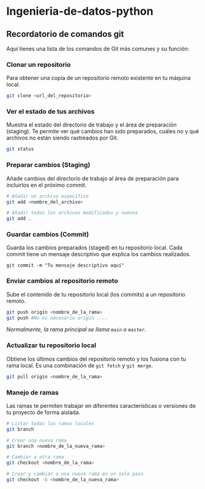 # Ingenieria-de-datos-python
## Recordatorio de comandos git

Aquí tienes una lista de los comandos de Git más comunes y su función:

### Clonar un repositorio
Para obtener una copia de un repositorio remoto existente en tu máquina local.

```bash
git clone <url_del_repositorio>
```

### Ver el estado de tus archivos
Muestra el estado del directorio de trabajo y el área de preparación (staging). Te permite ver qué cambios han sido preparados, cuáles no y qué archivos no están siendo rastreados por Git.

```bash
git status
```

### Preparar cambios (Staging)
Añade cambios del directorio de trabajo al área de preparación para incluirlos en el próximo commit.

```bash
# Añadir un archivo específico
git add <nombre_del_archivo>

# Añadir todos los archivos modificados y nuevos
git add .
```

### Guardar cambios (Commit)
Guarda los cambios preparados (staged) en tu repositorio local. Cada commit tiene un mensaje descriptivo que explica los cambios realizados.

```bashg
git commit -m "Tu mensaje descriptivo aquí"
```

### Enviar cambios al repositorio remoto
Sube el contenido de tu repositorio local (los commits) a un repositorio remoto.

```bash
git push origin <nombre_de_la_rama>
git push #No es necesario origin ....
```
*Normalmente, la rama principal se llama `main` o `master`.*

### Actualizar tu repositorio local
Obtiene los últimos cambios del repositorio remoto y los fusiona con tu rama local. Es una combinación de `git fetch` y `git merge`.

```bash
git pull origin <nombre_de_la_rama>
```

### Manejo de ramas
Las ramas te permiten trabajar en diferentes características o versiones de tu proyecto de forma aislada.

```bash
# Listar todas las ramas locales
git branch

# Crear una nueva rama
git branch <nombre_de_la_nueva_rama>

# Cambiar a otra rama
git checkout <nombre_de_la_rama>

# Crear y cambiar a una nueva rama en un solo paso
git checkout -b <nombre_de_la_nueva_rama>
```
